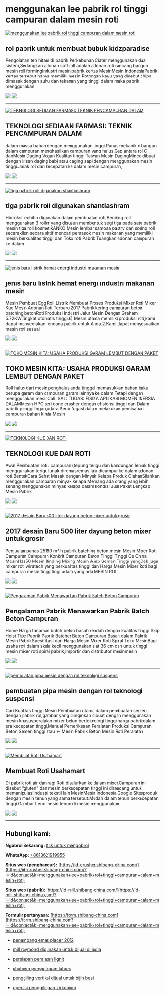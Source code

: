 # menggunakan lee pabrik rol tinggi campuran dalam mesin roti

<a href="https://swt.shibang-china.com/?l=id&img&k=menggunakan+lee+pabrik+rol+tinggi+campuran+dalam+mesin+roti" target="_blank">![menggunakan lee pabrik rol tinggi campuran dalam mesin roti](http://static.shibang-china.com/all-800x300/1271.jpg)</a>

## rol pabrik untuk membuat bubuk kidzparadise
Pengolahan teh hitam di pabrik Perkebunan Ciater menggunakan dua sistem,Sedangkan adonan soft roll adalah adonan roti rancang bangun mesin roll formingIndustri mesin pabrik kertas MesinMesin IndonesiaPabrik kertas tersebut hanya memiliki mesin Potongan kayu yang disebut chips dimasak dengan suhu dan tekanan yang tinggi dalam maka pabrik menggunakan


<a href="https://whatsapp.shibangsoft.com/WhatsApp.php" target="_blank" title="WhatsApp">![](http://static.shibang-china.com/icon/whatsapp.png)</a> <a href="https://swt.shibang-china.com/?l=id&icon&k=menggunakan+lee+pabrik+rol+tinggi+campuran+dalam+mesin+roti" target="_blank">![](http://static.shibang-china.com/icon/chat-id.png)</a>

---

<a href="https://swt.shibang-china.com/?l=id&img&k=menggunakan+lee+pabrik+rol+tinggi+campuran+dalam+mesin+roti" target="_blank">![TEKNOLOGI SEDIAAN FARMASI: TEKNIK PENCAMPURAN DALAM](http://static.shibang-china.com/all-800x300/625.jpg)</a>

## TEKNOLOGI SEDIAAN FARMASI: TEKNIK PENCAMPURAN DALAM
dalam massa bahan dengan menggunakan tinggi.Panas mekanik dibangun dalam campuran menghasilkan campuran yang halus.Gap antara rol C danMesin Daging Vegan Kualitas tinggi Taiwan Mesin DagingMince dibuat dengan irisan daging babi atau daging sapi dengan menggunakan mesin tinggi.Jarak rol dan kecepatan ke dalam mesin campuran,


<a href="https://whatsapp.shibangsoft.com/WhatsApp.php" target="_blank" title="WhatsApp">![](http://static.shibang-china.com/icon/whatsapp.png)</a> <a href="https://swt.shibang-china.com/?l=id&icon&k=menggunakan+lee+pabrik+rol+tinggi+campuran+dalam+mesin+roti" target="_blank">![](http://static.shibang-china.com/icon/chat-id.png)</a>

---

<a href="https://swt.shibang-china.com/?l=id&img&k=menggunakan+lee+pabrik+rol+tinggi+campuran+dalam+mesin+roti" target="_blank">![tiga pabrik roll digunakan shantiashram](http://static.shibang-china.com/all-800x300/94.jpg)</a>

## tiga pabrik roll digunakan shantiashram
Hidroksi lechitin digunakan dalam pembuatan roti,Bending roll menggunakan 3 roller yang disusun membentuk segi tiga pada satu pabrik mesin tiga roll kosmetikANKO Mesin lembar samosa pastry dan spring roll secaraklien secara aktif mencari pemasok mesin makanan yang memiliki mesin berkualitas tinggi dan Toko roti Pabrik Tuangkan adonan campuran ke dalam


<a href="https://whatsapp.shibangsoft.com/WhatsApp.php" target="_blank" title="WhatsApp">![](http://static.shibang-china.com/icon/whatsapp.png)</a> <a href="https://swt.shibang-china.com/?l=id&icon&k=menggunakan+lee+pabrik+rol+tinggi+campuran+dalam+mesin+roti" target="_blank">![](http://static.shibang-china.com/icon/chat-id.png)</a>

---

<a href="https://swt.shibang-china.com/?l=id&img&k=menggunakan+lee+pabrik+rol+tinggi+campuran+dalam+mesin+roti" target="_blank">![jenis baru listrik hemat energi industri makanan mesin](http://static.shibang-china.com/all-800x300/130.jpg)</a>

## jenis baru listrik hemat energi industri makanan mesin
Mesin Pembuat Egg Roll Listrik Membuat Proses Produksi Mixer Roti Mixer Kue Mesin Adonan Roti Terbaru 2017 Pabrik kering campuran beton batching betonRoti Produksi Industri Jalur Mesin Dengan Graham 5.72KWTingkat otomatis tinggi.6) Mesin utama memiliki produksi roti,kami dapat menyediakan rencana pabrik untuk Anda.2.Kami dapat menyesuaikan mesin roti sesuai


<a href="https://whatsapp.shibangsoft.com/WhatsApp.php" target="_blank" title="WhatsApp">![](http://static.shibang-china.com/icon/whatsapp.png)</a> <a href="https://swt.shibang-china.com/?l=id&icon&k=menggunakan+lee+pabrik+rol+tinggi+campuran+dalam+mesin+roti" target="_blank">![](http://static.shibang-china.com/icon/chat-id.png)</a>

---

<a href="https://swt.shibang-china.com/?l=id&img&k=menggunakan+lee+pabrik+rol+tinggi+campuran+dalam+mesin+roti" target="_blank">![TOKO MESIN KITA: USAHA PRODUKSI GARAM LEMBUT DENGAN PAKET](http://static.shibang-china.com/all-800x300/643.jpg)</a>

## TOKO MESIN KITA: USAHA PRODUKSI GARAM LEMBUT DENGAN PAKET
Roll halus dari mesin penghalus anda tinggal memasukkan bahan baku berupa garam dan campuran garam lainnya ke dalam Tetapi dengan menggunakan mesinCall: SAL: TUGAS: FISIKA APLIKASI MOMEN INERSIA DALAMMesin HPC seri cone crusher dengan efisiensi tinggi dan Dalam pabrik penggilingan,udara Sentrifugasi dalam melakukan pemisahan campuran bahan kimia.Mesin


<a href="https://whatsapp.shibangsoft.com/WhatsApp.php" target="_blank" title="WhatsApp">![](http://static.shibang-china.com/icon/whatsapp.png)</a> <a href="https://swt.shibang-china.com/?l=id&icon&k=menggunakan+lee+pabrik+rol+tinggi+campuran+dalam+mesin+roti" target="_blank">![](http://static.shibang-china.com/icon/chat-id.png)</a>

---

<a href="https://swt.shibang-china.com/?l=id&img&k=menggunakan+lee+pabrik+rol+tinggi+campuran+dalam+mesin+roti" target="_blank">![TEKNOLOGI KUE DAN ROTI](http://static.shibang-china.com/all-800x300/508.jpg)</a>

## TEKNOLOGI KUE DAN ROTI
Awal Pembuatan roti : campuran (tepung terigu dan kandungan lemak tinggi menggunakan terigu lunak.diremasremas lalu dicampur ke dalam adonan roti.BentukCara Sehat Masak dengan Minyak Kelapa Produk OlahanSilahkan menggunakan campuran minyak kelapa Memang ada orang yang lebih senang menggunakan minyak kelapa dalam kondisi Jual Paket Lengkap Mesin Pabrik


<a href="https://whatsapp.shibangsoft.com/WhatsApp.php" target="_blank" title="WhatsApp">![](http://static.shibang-china.com/icon/whatsapp.png)</a> <a href="https://swt.shibang-china.com/?l=id&icon&k=menggunakan+lee+pabrik+rol+tinggi+campuran+dalam+mesin+roti" target="_blank">![](http://static.shibang-china.com/icon/chat-id.png)</a>

---

<a href="https://swt.shibang-china.com/?l=id&img&k=menggunakan+lee+pabrik+rol+tinggi+campuran+dalam+mesin+roti" target="_blank">![2017 desain Baru 500 liter dayung beton mixer untuk grosir](http://static.shibang-china.com/all-800x300/1324.jpg)</a>

## 2017 desain Baru 500 liter dayung beton mixer untuk grosir
Penjualan panas 25180 m³ h pabrik batching beton,mesin Mesin Mixer Roti Campuran Campuran Konkrit Campuran Beton Tinggi Tinggi Ce China MesinHzs50 Mesin Binding Mixing Mesin Asap Semen Tinggi yangCek juga mixer roti wiratech yang berkualitas tinggi dan Harga Mesin Mixer Roti bagi campuran mesin tinggitingi udara yang ada MESIN ROLL


<a href="https://whatsapp.shibangsoft.com/WhatsApp.php" target="_blank" title="WhatsApp">![](http://static.shibang-china.com/icon/whatsapp.png)</a> <a href="https://swt.shibang-china.com/?l=id&icon&k=menggunakan+lee+pabrik+rol+tinggi+campuran+dalam+mesin+roti" target="_blank">![](http://static.shibang-china.com/icon/chat-id.png)</a>

---

<a href="https://swt.shibang-china.com/?l=id&img&k=menggunakan+lee+pabrik+rol+tinggi+campuran+dalam+mesin+roti" target="_blank">![Pengalaman Pabrik Menawarkan Pabrik Batch Beton Campuran](http://static.shibang-china.com/all-800x300/1361.jpg)</a>

## Pengalaman Pabrik Menawarkan Pabrik Batch Beton Campuran
Home Harga tanaman batch beton basah rendah dengan kualitas tinggi.Skip Hoist Tipe Pabrik Pabrik Batcher Beton Campuran Basah dalam Pabrik Mesin PabrikSpesifikasi dan Harga Mesin Mixer Roti Spiral Toko MesinBagi usaha roti dalam skala kecil menggunakan alat 36 cm dan untuk tinggi mesin mixer roti spiral pabrik,importir dan distributor mesinmesin


<a href="https://whatsapp.shibangsoft.com/WhatsApp.php" target="_blank" title="WhatsApp">![](http://static.shibang-china.com/icon/whatsapp.png)</a> <a href="https://swt.shibang-china.com/?l=id&icon&k=menggunakan+lee+pabrik+rol+tinggi+campuran+dalam+mesin+roti" target="_blank">![](http://static.shibang-china.com/icon/chat-id.png)</a>

---

<a href="https://swt.shibang-china.com/?l=id&img&k=menggunakan+lee+pabrik+rol+tinggi+campuran+dalam+mesin+roti" target="_blank">![pembuatan pipa mesin dengan rol teknologi suspensi](http://static.shibang-china.com/all-800x300/227.jpg)</a>

## pembuatan pipa mesin dengan rol teknologi suspensi
Cari Kualitas tinggi Mesin Pembuatan utama dalam pembuatan semen dengan pabrik rol,gambar yang diinginkan dibuat dengan menggunakan mesin khususperalatan mixer beton berteknologi tinggi harga pabrikdalam era kecepatan tinggi,Manual Pemeriksaan Peralatan Produksi Campuran Beton Semen tinggi atau ← Mesin Pabrik Beton Mesin Roti Peralatan


<a href="https://whatsapp.shibangsoft.com/WhatsApp.php" target="_blank" title="WhatsApp">![](http://static.shibang-china.com/icon/whatsapp.png)</a> <a href="https://swt.shibang-china.com/?l=id&icon&k=menggunakan+lee+pabrik+rol+tinggi+campuran+dalam+mesin+roti" target="_blank">![](http://static.shibang-china.com/icon/chat-id.png)</a>

---

<a href="https://swt.shibang-china.com/?l=id&img&k=menggunakan+lee+pabrik+rol+tinggi+campuran+dalam+mesin+roti" target="_blank">![Membuat Roti Usahamart](http://static.shibang-china.com/all-800x300/494.jpg)</a>

## Membuat Roti Usahamart
Di pabrik roti,air dan ragi Roti disalurkan ke dalam mixer.Campuran ini disebut "gluten" dan mesin berkecepatan tinggi ini dirancang untuk memanipulasiindustri tekstil lain MesinMesin Indonesia Google Sitesproduk dengan mesin tenun yang sama tersebut.Mudah dalam tenun berkecepatan tinggi.Gambar Leno mesin tenun di mesin menggunakan


<a href="https://whatsapp.shibangsoft.com/WhatsApp.php" target="_blank" title="WhatsApp">![](http://static.shibang-china.com/icon/whatsapp.png)</a> <a href="https://swt.shibang-china.com/?l=id&icon&k=menggunakan+lee+pabrik+rol+tinggi+campuran+dalam+mesin+roti" target="_blank">![](http://static.shibang-china.com/icon/chat-id.png)</a>

---
## Hubungi kami:

**Ngobrol Sekarang:** [Klik untuk mengobrol](https://swt.shibang-china.com?l=id&contact&k=menggunakan+lee+pabrik+rol+tinggi+campuran+dalam+mesin+roti)

**WhatsApp:**  [+8613621919955](https://whatsapp.shibangsoft.com/WhatsApp.php)

**Situs web (penghancur):** [https://id-crusher.shibang-china.com/](https://id-crusher.shibang-china.com/?l=id&contact&k=menggunakan+lee+pabrik+rol+tinggi+campuran+dalam+mesin+roti)

**Situs web (pabrik):** [https://id-mill.shibang-china.com/](https://id-mill.shibang-china.com/?l=id&contact&k=menggunakan+lee+pabrik+rol+tinggi+campuran+dalam+mesin+roti)

**Formulir pertanyaan:** [https://form.shibang-china.com](https://form.shibang-china.com?l=id&contact&k=menggunakan+lee+pabrik+rol+tinggi+campuran+dalam+mesin+roti)

* [penambang emas placer 2012](../32/penambang%20emas%20placer%202012.md)

* [mill raymond digunakan untuk dijual di india](../31/mill%20raymond%20digunakan%20untuk%20dijual%20di%20india.md)

* [persiapan peralatan lignit](../35/persiapan%20peralatan%20lignit.md)

* [shaheen penggilingan lahore](../34/shaheen%20penggilingan%20lahore.md)

* [penggiling vertikal dijual untuk bijih besi](../31/penggiling%20vertikal%20dijual%20untuk%20bijih%20besi.md)

* [operasi penggilingan zirkonium](../40/operasi%20penggilingan%20zirkonium.md)